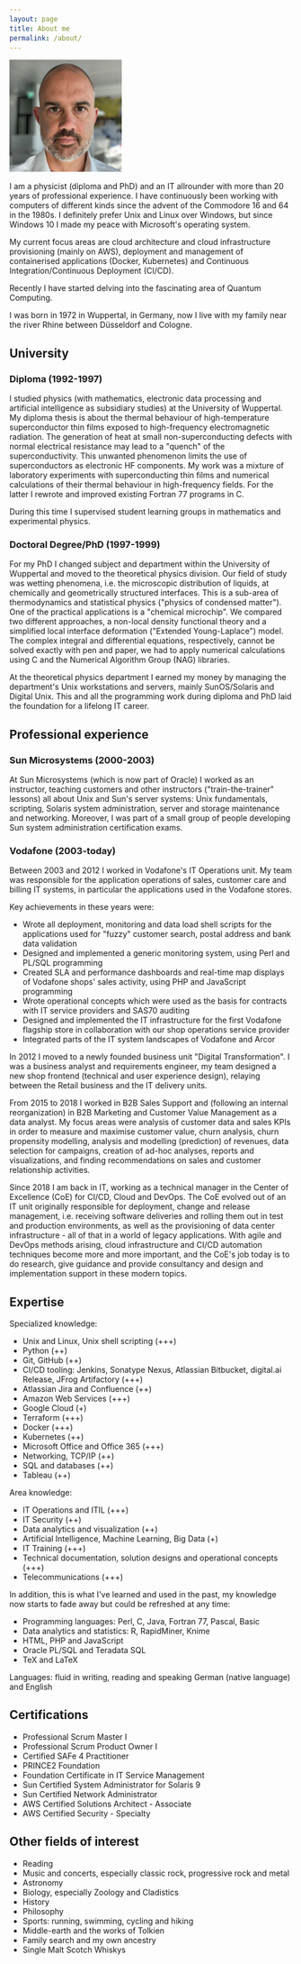 ```yaml
---
layout: page
title: About me
permalink: /about/
---
```


<img src="/files/CB.jpg" alt="That's me" width="200">

I am a physicist (diploma and PhD) and an IT allrounder with more than 20 years of professional experience.
I have continuously been working with computers of different kinds since the advent of the
Commodore 16 and 64 in the 1980s. I definitely prefer Unix and Linux over Windows, but since Windows 10 I
made my peace with Microsoft's operating system.

My current focus areas are cloud architecture and cloud infrastructure provisioning (mainly on AWS), deployment
and management of containerised applications (Docker, Kubernetes) and Continuous Integration/Continuous
Deployment (CI/CD).

Recently I have started delving into the fascinating area of Quantum Computing.

I was born in 1972 in Wuppertal, in Germany, now I live with my family near the river Rhine between
Düsseldorf and Cologne.

## University

### Diploma (1992-1997)

I studied physics (with mathematics, electronic data processing and artificial intelligence as
subsidiary studies) at the University of Wuppertal. My diploma thesis is about the thermal
behaviour of high-temperature superconductor thin films exposed to high-frequency electromagnetic radiation.
The generation of heat at small non-superconducting defects with normal electrical resistance
may lead to a "quench" of the superconductivity. This unwanted phenomenon
limits the use of superconductors as electronic HF components.
My work was a mixture of laboratory experiments with superconducting thin films and numerical
calculations of their thermal behaviour in high-frequency fields. For the latter I
rewrote and improved existing Fortran 77 programs in C.

During this time I supervised student learning groups in mathematics and experimental
physics.

### Doctoral Degree/PhD (1997-1999)

For my PhD I changed subject and department within the University of Wuppertal and moved
to the theoretical physics division. Our field of study was wetting phenomena, i.e. the
microscopic distribution of liquids, at chemically and geometrically structured interfaces. This is a
sub-area of thermodynamics and statistical physics ("physics of condensed matter"). One of
the practical applications is a "chemical microchip". We compared two different approaches, a
non-local density functional theory and a simplified local interface deformation ("Extended Young-Laplace")
model. The complex integral and differential equations, respectively, cannot be solved exactly
with pen and paper, we had to apply numerical calculations using C and the
Numerical Algorithm Group (NAG) libraries.

At the theoretical physics department I earned my money by managing the department's
Unix workstations and servers, mainly SunOS/Solaris and Digital Unix. This and all
the programming work during diploma and PhD laid the foundation for a lifelong IT career.

## Professional experience

### Sun Microsystems (2000-2003)

At Sun Microsystems (which is now part of Oracle) I worked as an instructor, teaching customers
and other instructors ("train-the-trainer" lessons) all about Unix and Sun's server systems: Unix
fundamentals, scripting, Solaris system administration, server and storage maintenance and
networking. Moreover, I was part of a small group of people developing Sun system administration
certification exams.

### Vodafone (2003-today)

Between 2003 and 2012 I worked in Vodafone's IT Operations unit. My team was responsible for the application
operations of sales, customer care and billing IT systems, in particular the applications used in the
Vodafone stores.

Key achievements in these years were:

- Wrote all deployment, monitoring and data load shell scripts for the
applications used for "fuzzy" customer search, postal address and bank data validation
- Designed and implemented a generic monitoring system, using Perl and
PL/SQL programming
- Created SLA and performance dashboards and real-time map displays of
Vodafone shops' sales activity, using PHP and JavaScript programming
- Wrote operational concepts which were used as the basis for contracts
with IT service providers and SAS70 auditing
- Designed and implemented the IT infrastructure for the first Vodafone
flagship store in collaboration with our shop operations service provider
- Integrated parts of the IT system landscapes of Vodafone and Arcor

In 2012 I moved to a newly founded business unit "Digital Transformation". I was a
business analyst and requirements engineer, my team designed a new shop frontend (technical
and user experience design), relaying between the Retail business and the IT delivery units.

From 2015 to 2018 I worked in B2B Sales Support and (following an internal reorganization) in
B2B Marketing and Customer Value Management as a data analyst. My focus areas were analysis of customer
data and sales KPIs in order to measure and maximise customer value, churn analysis,
churn propensity modelling, analysis and modelling (prediction) of revenues, data selection for campaigns,
creation of ad-hoc analyses, reports and visualizations, and finding
recommendations on sales and customer relationship activities.

Since 2018 I am back in IT, working as a technical manager in the Center of Excellence (CoE) for
CI/CD, Cloud and DevOps. The CoE evolved out of an IT unit originally responsible for deployment, change
and release management, i.e. receiving software deliveries and rolling them out in test and production environments,
as well as the provisioning of data center infrastructure - all of that in a world of legacy applications.
With agile and DevOps methods arising, cloud infrastructure and CI/CD automation techniques
become more and more important, and the CoE's job today is to do research, give guidance and provide
consultancy and design and implementation support in these modern topics.

## Expertise

Specialized knowledge:

- Unix and Linux, Unix shell scripting (+++)
- Python (++)
- Git, GitHub (++)
- CI/CD tooling: Jenkins, Sonatype Nexus, Atlassian Bitbucket, digital.ai Release, JFrog Artifactory (+++)
- Atlassian Jira and Confluence (++)
- Amazon Web Services (+++)
- Google Cloud (+)
- Terraform (+++)
- Docker (+++)
- Kubernetes (++)
- Microsoft Office and Office 365 (+++)
- Networking, TCP/IP (++)
- SQL and databases (++)
- Tableau (++)

Area knowledge:

- IT Operations and ITIL (+++)
- IT Security (++)
- Data analytics and visualization (++)
- Artificial Intelligence, Machine Learning, Big Data (+)
- IT Training (+++)
- Technical documentation, solution designs and operational concepts (+++)
- Telecommunications (+++)

In addition, this is what I've learned and used in the past, my knowledge now starts to fade
away but could be refreshed at any time:

- Programming languages: Perl, C, Java, Fortran 77, Pascal, Basic
- Data analytics and statistics: R, RapidMiner, Knime
- HTML, PHP and JavaScript
- Oracle PL/SQL and Teradata SQL
- TeX and LaTeX

Languages: fluid in writing, reading and speaking German (native language) and English

## Certifications

- Professional Scrum Master I
- Professional Scrum Product Owner I
- Certified SAFe 4 Practitioner
- PRINCE2 Foundation
- Foundation Certificate in IT Service Management
- Sun Certified System Administrator for Solaris 9
- Sun Certified Network Administrator
- AWS Certified Solutions Architect - Associate
- AWS Certified Security - Specialty

## Other fields of interest

- Reading
- Music and concerts, especially classic rock, progressive rock and metal
- Astronomy
- Biology, especially Zoology and Cladistics
- History
- Philosophy
- Sports: running, swimming, cycling and hiking
- Middle-earth and the works of Tolkien
- Family search and my own ancestry
- Single Malt Scotch Whiskys
